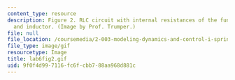 ```yaml
---
content_type: resource
description: Figure 2. RLC circuit with internal resistances of the function generator
  and inductor. (Image by Prof. Trumper.)
file: null
file_location: /coursemedia/2-003-modeling-dynamics-and-control-i-spring-2005/9f0f4d997116fc6fcbb788aa968d881c_lab6fig2.gif
file_type: image/gif
resourcetype: Image
title: lab6fig2.gif
uid: 9f0f4d99-7116-fc6f-cbb7-88aa968d881c
---
```

